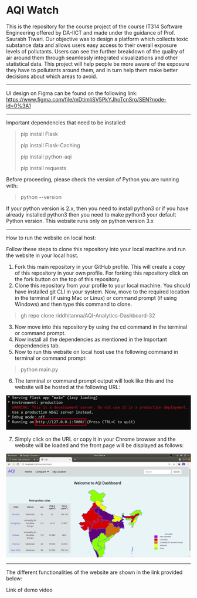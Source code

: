 # AQI Watch

This is the repository for the course project of the course IT314 Software Engineering offered by DA-IICT and made under the guidance of Prof. Saurabh Tiwari. Our objective was to design a platform which collects toxic substance data and allows users easy access to their overall exposure levels of pollutants. Users can see the further breakdown of the quality of air around them through seamlessly integrated visualizations and other statistical data. This project will help people be more aware of the exposure they have to pollutants around them, and in turn help them make better decisions about which areas to avoid.

___

UI design on Figma can be found on the following link: https://www.figma.com/file/mDtimliSV5PkYJhoTcnSro/SEN?node-id=0%3A1

--- 

Important dependencies that need to be installed:
> pip install Flask
> 
> pip install Flask-Caching
> 
> pip install python-aqi
> 
> pip install requests
 
Before proceeding, please check the version of Python you are running with:
 
> python --version
 
If your python version is 2.x, then you need to install python3 or if you have already installed python3 then you need to make python3 your default Python version. This website runs only on python version 3.x

--- 
 
How to run the website on local host:
 
Follow these steps to clone this repository into your local machine and run the website in your local host.
 
1. Fork this main repository in your GitHub profile. This will create a copy of this repository in your own profile. For forking this repository click on the fork button on the top of this repository.
2. Clone this repository from your profile to your local machine. You should have installed git CLI in your system. Now, move to the required location in the terminal (if using Mac or Linux) or command prompt (if using Windows) and then type this command to clone.

> gh repo clone riddhitanna/AQI-Analytics-Dashboard-32
 
3. Now move into this repository by using the cd command in the terminal or command prompt. 
4. Now install all the dependencies as mentioned in the Important dependencies tab.
5. Now to run this website on local host use the following command in terminal or command prompt:
 
> python main.py

6. The terminal or command prompt output will look like this and the website will be hosted at the following URL:

![terminal output](screenshot_2.png)
 
7. Simply click on the URL or copy it in your Chrome browser and the website will be loaded and the front page will be displayed as follows:

![main dashboard](screenshot_1.png)

 
---

The different functionalities of the website are shown in the link provided below:
 
Link of demo video

